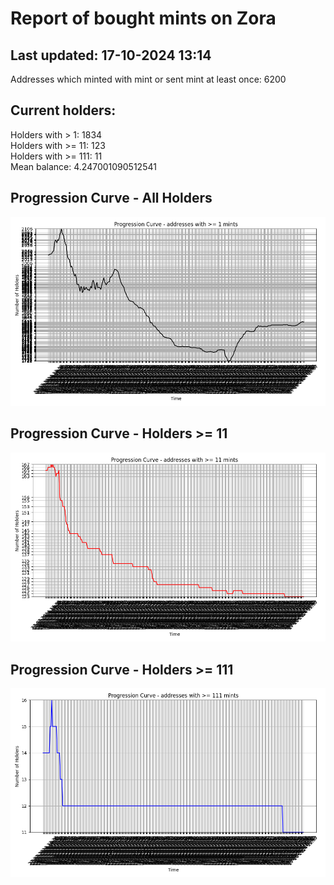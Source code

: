 # Report of bought mints on Zora
## Last updated: 17-10-2024 13:14
Addresses which minted with mint or sent mint at least once: 6200

## Current holders:
Holders with > 1: 1834  
Holders with >= 11: 123  
Holders with >= 111: 11  
Mean balance: 4.247001090512541  

## Progression Curve - All Holders
![addresses with >= 1 mint](progression_curve_all.png)
## Progression Curve - Holders >= 11
![addresses with >= 11 mints](progression_curve_gt_11.png)
## Progression Curve - Holders >= 111
![addresses with >= 111 mints](progression_curve_gt_111.png)
